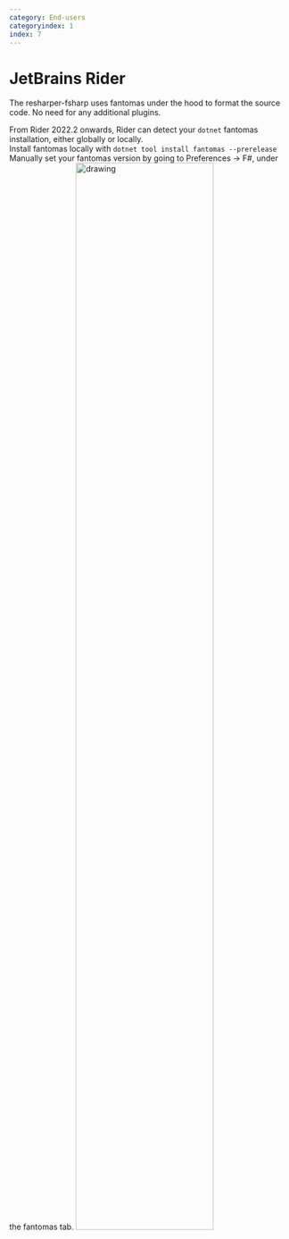 ```yaml
---
category: End-users
categoryindex: 1
index: 7
---
```

# JetBrains Rider
The resharper-fsharp uses fantomas under the hood to format the source code. No need for any additional plugins.  
  
From Rider 2022.2 onwards, Rider can detect your `dotnet` fantomas installation, either globally or locally.  
Install fantomas locally with `dotnet tool install fantomas --prerelease`   
Manually set your fantomas version by going to Preferences -> F#, under the fantomas tab.
<img class="mt-2" src="{{root}}/images/rider-fantomas.png" alt="drawing" width="70%"/>